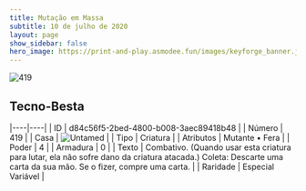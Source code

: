 ```yaml
---
title: Mutação em Massa
subtitle: 10 de julho de 2020
layout: page
show_sidebar: false
hero_image: https://print-and-play.asmodee.fun/images/keyforge_banner.jpg
---
```


![419](https://cdn.keyforgegame.com/media/card_front/pt/479_419_XMCM475WFGP_pt.png)

## Tecno-Besta

|----|----|
| ID | d84c56f5-2bed-4800-b008-3aec89418b48 |
| Número | 419 |
| Casa | ![Untamed](https://archonarcana.com/images/thumb/b/bd/Untamed.png/22px-Untamed.png "Indomados") |
| Tipo | Criatura |
| Atributos | Mutante • Fera |
| Poder | 4 |
| Armadura | 0 |
| Texto | Combativo. (Quando usar esta criatura para lutar, ela não sofre dano da criatura atacada.) Coleta: Descarte uma carta da sua mão. Se o fizer, compre uma carta. |
| Raridade | Especial Variável |
